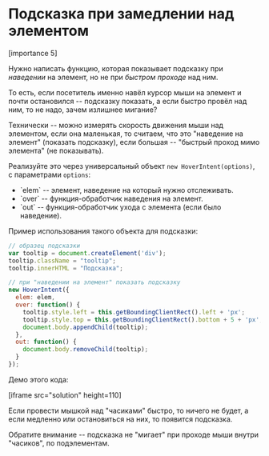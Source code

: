 # Подсказка при замедлении над элементом

[importance 5]

Нужно написать функцию, которая показывает подсказку при *наведении* на элемент, но не при *быстром проходе* над ним.

То есть, если посетитель именно навёл курсор мыши на элемент и почти остановился -- подсказку показать, а если быстро провёл над ним, то не надо, зачем излишнее мигание?

Технически -- можно измерять скорость движения мыши над элементом, если она маленькая, то считаем, что это "наведение на элемент" (показать подсказку), если большая -- "быстрый проход мимо элемента" (не показывать).

Реализуйте это через универсальный объект `new HoverIntent(options)`, с параметрами `options`:
<ul>
<li>`elem` -- элемент, наведение на который нужно отслеживать.</li>
<li>`over` -- функция-обработчик наведения на элемент.</li>
<li>`out` -- функция-обработчик ухода с элемента (если было наведение).</li>
</ul>

Пример использования такого объекта для подсказки:
```js
// образец подсказки
var tooltip = document.createElement('div');
tooltip.className = "tooltip";
tooltip.innerHTML = "Подсказка";

// при "наведении на элемент" показать подсказку
new HoverIntent({
  elem: elem, 
  over: function() {
    tooltip.style.left = this.getBoundingClientRect().left + 'px';
    tooltip.style.top = this.getBoundingClientRect().bottom + 5 + 'px';
    document.body.appendChild(tooltip);
  },
  out: function() {
    document.body.removeChild(tooltip);
  }
});
```

Демо этого кода:

[iframe src="solution" height=110]

Если провести мышкой над "часиками" быстро, то ничего не будет, а если медленно или остановиться на них, то появится подсказка.

Обратите внимание -- подсказка не "мигает" при проходе мыши внутри "часиков", по подэлементам.


